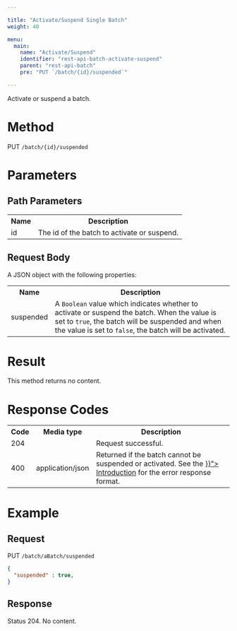 ```yaml
---

title: "Activate/Suspend Single Batch"
weight: 40

menu:
  main:
    name: "Activate/Suspend"
    identifier: "rest-api-batch-activate-suspend"
    parent: "rest-api-batch"
    pre: "PUT `/batch/{id}/suspended`"

---
```



Activate or suspend a batch.

# Method

PUT `/batch/{id}/suspended`

# Parameters

## Path Parameters

<table class="table table-striped">
  <tr>
    <th>Name</th>
    <th>Description</th>
  </tr>
  <tr>
    <td>id</td>
    <td>The id of the batch to activate or suspend.</td>
  </tr>
</table>

## Request Body

A JSON object with the following properties:

<table class="table table-striped">
  <tr>
    <th>Name</th>
    <th>Description</th>
  </tr>
  <tr>
    <td>suspended</td>
    <td>
      A <code>Boolean</code> value which indicates whether to activate or
      suspend the batch. When the value is set to <code>true</code>, the batch
      will be suspended and when the value is set to <code>false</code>, the
      batch will be activated.
    </td>
  </tr>
</table>


# Result

This method returns no content.


# Response Codes

<table class="table table-striped">
  <tr>
    <th>Code</th>
    <th>Media type</th>
    <th>Description</th>
  </tr>
  <tr>
    <td>204</td>
    <td></td>
    <td>Request successful.</td>
  </tr>
  <tr>
    <td>400</td>
    <td>application/json</td>
    <td>
      Returned if the batch cannot be suspended or activated.
      See the <a href="{{< ref "/reference/rest/overview/_index.md#error-handling" >}}">
      Introduction</a> for the error response format.
    </td>
  </tr>
</table>


# Example

## Request

PUT `/batch/aBatch/suspended`

```json
{
  "suspended" : true,
}
```

## Response

Status 204. No content.
